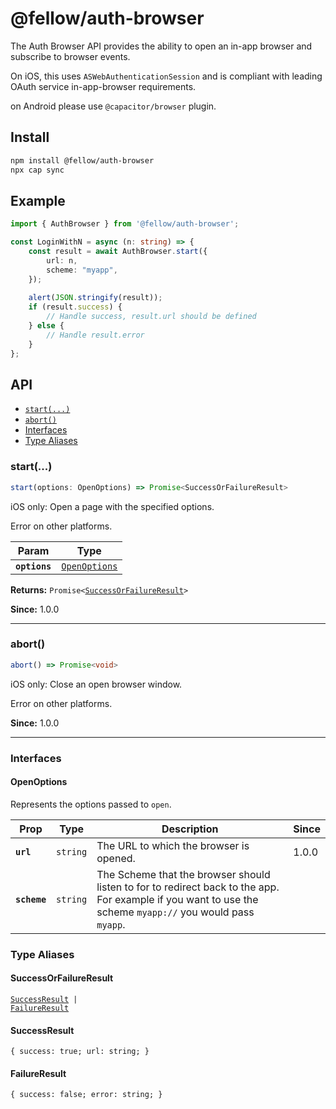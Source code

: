 # @fellow/auth-browser

The Auth Browser API provides the ability to open an in-app browser and subscribe to browser events.

On iOS, this uses `ASWebAuthenticationSession` and is compliant with leading OAuth service in-app-browser requirements.

on Android please use `@capacitor/browser` plugin.

## Install

```bash
npm install @fellow/auth-browser
npx cap sync
```

## Example

```typescript
import { AuthBrowser } from '@fellow/auth-browser';

const LoginWithN = async (n: string) => {
    const result = await AuthBrowser.start({
		url: n,
		scheme: "myapp",
	});
    
	alert(JSON.stringify(result));
	if (result.success) {
		// Handle success, result.url should be defined
	} else {
        // Handle result.error
    }
};
```

## API

<docgen-index>

* [`start(...)`](#start)
* [`abort()`](#abort)
* [Interfaces](#interfaces)
* [Type Aliases](#type-aliases)

</docgen-index>

<docgen-api>
<!--Update the source file JSDoc comments and rerun docgen to update the docs below-->

### start(...)

```typescript
start(options: OpenOptions) => Promise<SuccessOrFailureResult>
```

iOS only: Open a page with the specified options.

Error on other platforms.

| Param         | Type                                                |
| ------------- | --------------------------------------------------- |
| **`options`** | <code><a href="#openoptions">OpenOptions</a></code> |

**Returns:** <code>Promise&lt;<a href="#successorfailureresult">SuccessOrFailureResult</a>&gt;</code>

**Since:** 1.0.0

--------------------


### abort()

```typescript
abort() => Promise<void>
```

iOS only: Close an open browser window.

Error on other platforms.

**Since:** 1.0.0

--------------------


### Interfaces


#### OpenOptions

Represents the options passed to `open`.

| Prop         | Type                | Description                                                                                                                                                | Since |
| ------------ | ------------------- | ---------------------------------------------------------------------------------------------------------------------------------------------------------- | ----- |
| **`url`**    | <code>string</code> | The URL to which the browser is opened.                                                                                                                    | 1.0.0 |
| **`scheme`** | <code>string</code> | The Scheme that the browser should listen to for to redirect back to the app. For example if you want to use the scheme `myapp://` you would pass `myapp`. |       |


### Type Aliases


#### SuccessOrFailureResult

<code><a href="#successresult">SuccessResult</a> | <a href="#failureresult">FailureResult</a></code>


#### SuccessResult

<code>{ success: true; url: string; }</code>


#### FailureResult

<code>{ success: false; error: string; }</code>

</docgen-api>
